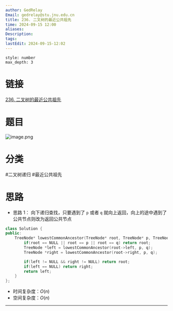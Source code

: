 ```yaml
---
author: GedRelay
Email: gedrelay@stu.jnu.edu.cn
title: 236. 二叉树的最近公共祖先
time: 2024-09-15 12:00
aliases: 
Description: 
tags: 
lastEdit: 2024-09-15-12:02
---
```


```toc
style: number
max_depth: 3
```

# 链接
[236. 二叉树的最近公共祖先](https://leetcode.cn/problems/lowest-common-ancestor-of-a-binary-tree/) 

# 题目
![image.png](https://ged-pic-bed.oss-cn-guangzhou.aliyuncs.com/img/202409151200150.png)


# 分类
#二叉树递归  #最近公共祖先 

# 思路
- 思路 1：
向下递归查找，只要遇到了 `p` 或者 `q` 就向上返回，向上的途中遇到了公共节点则改为返回公共节点

```cpp
class Solution {
public:
    TreeNode* lowestCommonAncestor(TreeNode* root, TreeNode* p, TreeNode* q) {
        if(root == NULL || root == p || root == q) return root;
        TreeNode *left = lowestCommonAncestor(root->left, p, q);
        TreeNode *right = lowestCommonAncestor(root->right, p, q);

        if(left != NULL && right != NULL) return root;
        if(left == NULL) return right;
        return left;
    }
};
```


- 时间复杂度：${O\left( n \right)  }$ 
- 空间复杂度：${O\left( n \right)  }$ 


---

